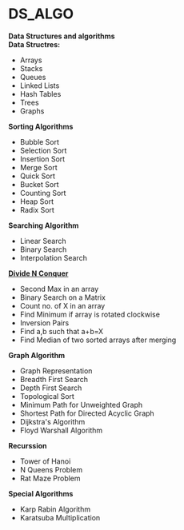 # DS_ALGO
<b>Data Structures and algorithms </b>
<br>
<b>Data Structres:</b>
<ul>
<li>Arrays</li>
<li>Stacks</li>
<li>Queues</li>
<li>Linked Lists</li>
<li>Hash Tables</li>
<li>Trees</li>
<li>Graphs</li>
</ul>

<b>Sorting Algorithms</b>
<ul>
<li>Bubble Sort</li>
<li>Selection Sort</li>
<li>Insertion Sort</li>
<li>Merge Sort</li>
<li>Quick Sort</li>
<li>Bucket Sort</li>
<li>Counting Sort</li>
<li>Heap Sort</li>
<li>Radix Sort</li>
</ul>

<b>Searching Algorithm</b>
<ul>
<li>Linear Search</li>
<li>Binary Search</li>
<li>Interpolation Search</li>
</ul>

<b>[Divide N Conquer](https://github.com/sahilrider/DS_ALGO/tree/master/Divide%20N%20Conquer)</b>
<ul>
<li>Second Max in an array</li>
<li>Binary Search on a Matrix</li>
<li>Count no. of X in an array</li>
<li>Find Minimum if array is rotated clockwise</li>
<li>Inversion Pairs</li>
<li>Find a,b such that a+b=X</li>
<li>Find Median of two sorted arrays after merging</li>
</ul>

<b>Graph Algorithm</b>
<ul>
<li>Graph Representation</li>
<li>Breadth First Search</li>
<li>Depth First Search</li>
<li>Topological Sort</li>
<li>Minimum Path for Unweighted Graph</li>
<li>Shortest Path for Directed Acyclic Graph</li>
<li>Dijkstra's Algorithm</li>
<li>Floyd Warshall Algorithm</li>
</ul>

<b>Recurssion</b>
<ul>
<li>Tower of Hanoi</li>
<li>N Queens Problem</li>
<li>Rat Maze Problem</li>
</ul>

<b>Special Algorithms</b>
<ul>
<li>Karp Rabin Algorithm</li>
<li>Karatsuba Multiplication</li>
</ul>
